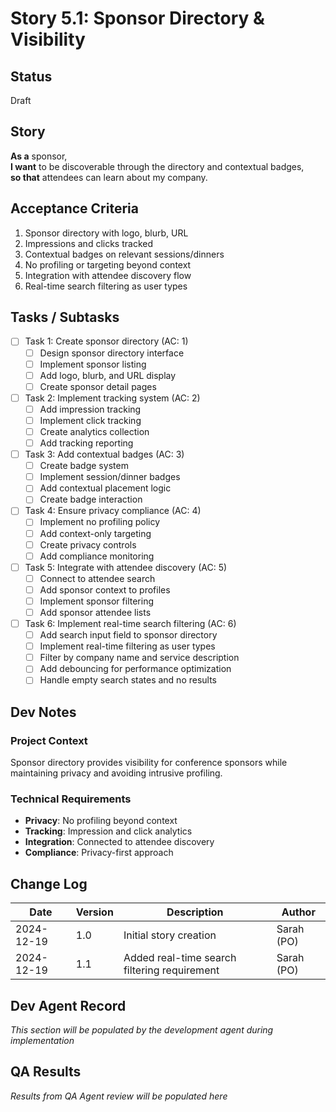 # Story 5.1: Sponsor Directory & Visibility

## Status
Draft

## Story
**As a** sponsor,  
**I want** to be discoverable through the directory and contextual badges,  
**so that** attendees can learn about my company.

## Acceptance Criteria
1. Sponsor directory with logo, blurb, URL
2. Impressions and clicks tracked
3. Contextual badges on relevant sessions/dinners
4. No profiling or targeting beyond context
5. Integration with attendee discovery flow
6. Real-time search filtering as user types

## Tasks / Subtasks
- [ ] Task 1: Create sponsor directory (AC: 1)
  - [ ] Design sponsor directory interface
  - [ ] Implement sponsor listing
  - [ ] Add logo, blurb, and URL display
  - [ ] Create sponsor detail pages
- [ ] Task 2: Implement tracking system (AC: 2)
  - [ ] Add impression tracking
  - [ ] Implement click tracking
  - [ ] Create analytics collection
  - [ ] Add tracking reporting
- [ ] Task 3: Add contextual badges (AC: 3)
  - [ ] Create badge system
  - [ ] Implement session/dinner badges
  - [ ] Add contextual placement logic
  - [ ] Create badge interaction
- [ ] Task 4: Ensure privacy compliance (AC: 4)
  - [ ] Implement no profiling policy
  - [ ] Add context-only targeting
  - [ ] Create privacy controls
  - [ ] Add compliance monitoring
- [ ] Task 5: Integrate with attendee discovery (AC: 5)
  - [ ] Connect to attendee search
  - [ ] Add sponsor context to profiles
  - [ ] Implement sponsor filtering
  - [ ] Add sponsor attendee lists
- [ ] Task 6: Implement real-time search filtering (AC: 6)
  - [ ] Add search input field to sponsor directory
  - [ ] Implement real-time filtering as user types
  - [ ] Filter by company name and service description
  - [ ] Add debouncing for performance optimization
  - [ ] Handle empty search states and no results

## Dev Notes
### Project Context
Sponsor directory provides visibility for conference sponsors while maintaining privacy and avoiding intrusive profiling.

### Technical Requirements
- **Privacy**: No profiling beyond context
- **Tracking**: Impression and click analytics
- **Integration**: Connected to attendee discovery
- **Compliance**: Privacy-first approach

## Change Log
| Date | Version | Description | Author |
|------|---------|-------------|---------|
| 2024-12-19 | 1.0 | Initial story creation | Sarah (PO) |
| 2024-12-19 | 1.1 | Added real-time search filtering requirement | Sarah (PO) |

## Dev Agent Record
*This section will be populated by the development agent during implementation*

## QA Results
*Results from QA Agent review will be populated here*
